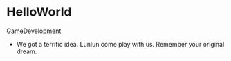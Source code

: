 # HelloWorld
GameDevelopment
- We got a terrific idea. Lunlun come play with us. Remember your original dream.
